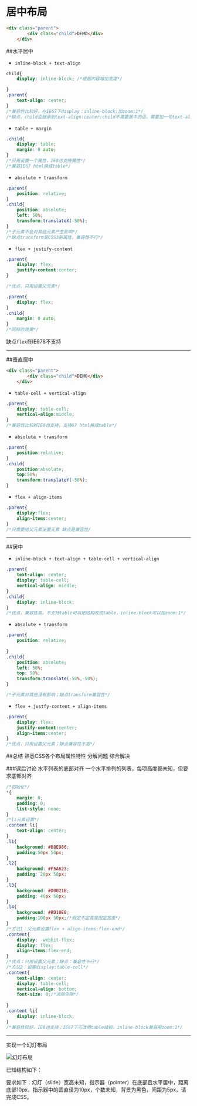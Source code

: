 # 居中布局

```html
<div class="parent">
    	<div class="child">DEMO</div>
	</div>
```


##水平居中

- ```inline-block + text-align```

```css
child{
	display: inline-block; /*根据内容增加宽度*/

}
.parent{
    text-align: center;
}
/*兼容性比较好，在IE67下display：inline-block;加zoom:1*/
/*缺点，child会继承到text-align:center;child不需要居中的话，需要加一句text-align:left;*/
```
- ```table + margin```

```css
.child{
	display: table;
	margin: 0 auto;
}
/*只用设置一个属性，IE8也支持属性*/
/*兼容IE67 html换成table*/
```
- ```absolute + transform```

```css
.parent{
	position: relative;
}
.child{
	position: absolute;
	left: 50%;
	transform:translateX(-50%);
}
/*子元素不会对其他元素产生影响*/
/*缺点transform是CSS3新属性，兼容性不行*/
```
- ```flex + justify-content```

```css
.parent{
	display: flex;
	justify-content:center; 
}

/*优点，只用设置父元素*/
```
```css
.parent{
	display: flex;
}
.child{
	margin: 0 auto;
}
/*同样的效果*/
```

缺点```flex```在IE678不支持

---

##垂直居中
```html
<div class="parent">
    	<div class="child">DEMO</div>
	</div>
```

- ```table-cell + vertical-align```

```css
.parent{
    display: table-cell;
    vertical-align:middle;
}
/*兼容性比较好IE8也支持，支持67 html换成table*/
```
- ```absolute + transform```

```css
.parent{
    position:relative;
}
.child{
    position:absolute;
    top:50%;
    transform:translateY(-50%);
}
```
- ```flex + align-items```

```css
.parent{
    display:flex;
    align-items:center;
}
/*只需要给父元素设置元素 缺点是兼容性/
```
---

##居中


- ```inline-block + text-align + table-cell + vertical-align```

```css
.parent{
	text-align: center;
	display: table-cell;
	vertical-align: middle;
}
.child{
	display: inline-block;
}
/*优点，兼容性高，不支持table可以把结构改成table，inline-block可以加zoom:1*/
```
- ```absolute + transform```

```css
.parent{
	position: relative;
	
}
.child{
	position: absolute;
	left: 50%;
	top: 50%;
	transform:translate(-50%,-50%);
}

/*子元素对其他没有影响；缺点transform兼容性*/
```
- ```flex + justfy-content + align-items```

```css
.parent{
	display: flex;
	justify-content:center;
	align-items:center;
}
/*优点，只用设置父元素；缺点兼容性不高*/
```
##总结
熟悉CSS各个布局属性特性
分解问题
综合解决

###课后讨论
水平列表的底部对齐
一个水平排列的列表，每项高度都未知，但要求底部对齐
```css
/*初始化*/
*{
    margin: 0;
    padding: 0;
    list-style: none;
}
/*li元素设置*/
.content li{
    text-align: center;
}
.l1{
    background: #B8E986;
    padding:50px 50px;
}
.l2{
    background: #F5A623;
    padding: 20px 50px;
}
.l3{
    background: #D0021B;
    padding: 40px 50px;
}
.l4{
    background: #BD10E0;
    padding:100px 50px;/*假定不定高度固定宽度*/
}
/*方法1：父元素设置flex + align-items:flex-end*/
.content{
    display: -webkit-flex;
    display: flex;
    align-items:flex-end;
}
/*优点：只用设置父元素；缺点：兼容性不行*/
/*方法2：设置display:table-cell*/
.content{
    text-align: center;
    display: table-cell;
    vertical-align: bottom;
    font-size: 0;/*消除空隙*/
 
}
.content li{
    display: inline-block;
}
/*兼容性较好，IE8也支持；IE67下可改用table结构，inline-block兼容用zoom:1*/
```


---

实现一个幻灯布局

![幻灯布局](http://i12.tietuku.com/ca3a12c44d90ffb0s.png)

已知结构如下：
<div class="slide">
	<!-- 图片省略 -->
	<!-- 以下是指示器 -->
	<div class="pointer"><i></i><i></i><i></i></div>
</div>
要求如下：幻灯（slide）宽高未知，指示器（pointer）在底部且水平居中，距离底部10px，指示器中的圆直径为10px，个数未知，背景为黑色，间距为5px，请完成CSS。